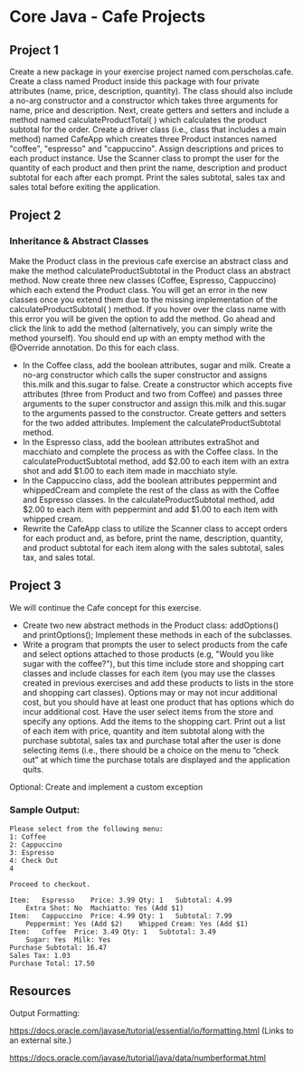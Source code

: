 # Core Java - Cafe Projects  

## Project 1

Create a new package in your exercise project named com.perscholas.cafe. Create a class named Product inside this package with four private attributes (name, price, description, quantity). The class should also include a no-arg constructor and a constructor which takes three arguments for name, price and description. Next, create getters and setters and include a method named calculateProductTotal( ) which calculates the product subtotal for the order. Create a driver class (i.e., class that includes a main method) named CafeApp which creates three Product instances named "coffee", "espresso" and "cappuccino". Assign descriptions and prices to each product instance. Use the Scanner class to prompt the user for the quantity of each product and then print the name, description and product subtotal for each after each prompt. Print the sales subtotal, sales tax and sales total before exiting the application.

## Project 2

### Inheritance & Abstract Classes

Make the Product class in the previous cafe exercise an abstract class and make the method calculateProductSubtotal in the Product class an abstract method. Now create three new classes (Coffee, Espresso, Cappuccino) which each extend the Product class. You will get an error in the new classes once you extend them due to the missing implementation of the calculateProductSubtotal( ) method. If you hover over the class name with this error you will be given the option to add the method. Go ahead and click the link to add the method (alternatively, you can simply write the method yourself). You should end up with an empty method with the @Override annotation. Do this for each class.

* In the Coffee class, add the boolean attributes, sugar and milk. Create a no-arg constructor which calls the super constructor and assigns this.milk and this.sugar to false. Create a constructor which accepts five attributes (three from Product and two from Coffee) and passes three arguments to the super constructor and assign this.milk and this.sugar to the arguments passed to the constructor. Create getters and setters for the two added attributes. Implement the calculateProductSubtotal method.
* In the Espresso class, add the boolean attributes extraShot and macchiato and complete the process as with the Coffee class. In the calculateProductSubtotal method, add $2.00 to each item with an extra shot and add $1.00 to each item made in macchiato style.
* In the Cappuccino class, add the boolean attributes peppermint and whippedCream and complete the rest of the class as with the Coffee and Espresso classes. In the calculateProductSubtotal method, add $2.00 to each item with peppermint and add $1.00 to each item with whipped cream.
* Rewrite the CafeApp class to utilize the Scanner class to accept orders for each product and, as before, print the name, description, quantity, and product subtotal for each item along with the sales subtotal, sales tax, and sales total.


## Project 3

We will continue the Cafe concept for this exercise.

* Create two new abstract methods in the Product class: addOptions() and printOptions(); Implement these methods in each of the subclasses.
* Write a program that prompts the user to select products from the cafe and select options attached to those products (e.g, "Would you like sugar with the coffee?"), but this time include store and shopping cart classes and include classes for each item (you may use the classes created in previous exercises and add these products to lists in the store and shopping cart classes). Options may or may not incur additional cost, but you should have at least one product that has options which do incur additional cost. Have the user select items from the store and specify any options. Add the items to the shopping cart. Print out a list of each item with price, quantity and item subtotal along with the purchase subtotal, sales tax and purchase total after the user is done selecting items (i.e., there should be a choice on the menu to “check out” at which time the purchase totals are displayed and the application quits. 

Optional: Create and implement a custom exception

### Sample Output:
```
Please select from the following menu:
1: Coffee
2: Cappuccino
3: Espresso
4: Check Out
4

Proceed to checkout.

Item:	Espresso	Price: 3.99	Qty: 1	 Subtotal: 4.99
	Extra Shot: No	Machiatto: Yes (Add $1)
Item:	Cappuccino	Price: 4.99	Qty: 1	 Subtotal: 7.99
	Peppermint: Yes (Add $2)	Whipped Cream: Yes (Add $1)
Item:	Coffee	Price: 3.49	Qty: 1	 Subtotal: 3.49
	Sugar: Yes	Milk: Yes
Purchase Subtotal: 16.47
Sales Tax: 1.03
Purchase Total: 17.50
 ```

## Resources

Output Formatting:

https://docs.oracle.com/javase/tutorial/essential/io/formatting.html (Links to an external site.)

https://docs.oracle.com/javase/tutorial/java/data/numberformat.html
